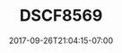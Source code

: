 ---
title: DSCF8569
date: 2017-09-26T21:04:15-07:00
draft: false
location: Mt. Rainier, WA
img_url: https://d17enza3bfujl8.cloudfront.net/DSCF8569.jpg
original_fn: ""
tags:
- Mt. Rainier, WA
- landscapes
- trees

---